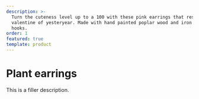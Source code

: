 ```yaml
---
description: >-
  Turn the cuteness level up to a 100 with these pink earrings that resemble the
  valentine of yesteryear. Made with hand painted poplar wood and iron earring
  hooks. 
order: 1
featured: true
template: product
---
```

# Plant earrings

This is a filler description.
